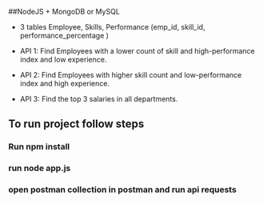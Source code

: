 ##NodeJS + MongoDB or MySQL


- 3 tables Employee, Skills, Performance (emp_id, skill_id, performance_percentage )

- API 1: Find Employees with a lower count of skill and high-performance index and low experience.


- API 2: Find Employees with higher skill count and low-performance index and high experience.


- API 3: Find the top 3 salaries in all departments.

## To run project follow steps

### Run npm install 
### run node app.js
### open postman collection in postman and run api requests 
